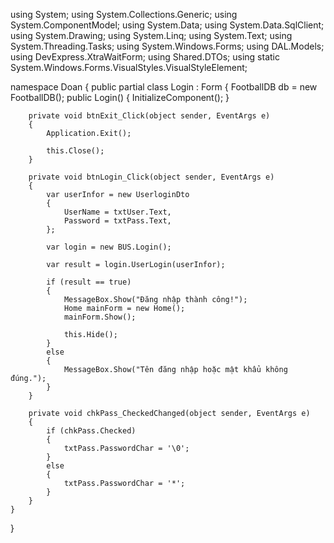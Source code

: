 using System;
using System.Collections.Generic;
using System.ComponentModel;
using System.Data;
using System.Data.SqlClient;
using System.Drawing;
using System.Linq;
using System.Text;
using System.Threading.Tasks;
using System.Windows.Forms;
using DAL.Models;
using DevExpress.XtraWaitForm;
using Shared.DTOs;
using static System.Windows.Forms.VisualStyles.VisualStyleElement;

namespace Doan
{
    public partial class Login : Form
    {
        FootballDB db = new FootballDB();
        public Login()
        {
            InitializeComponent();
        }

        private void btnExit_Click(object sender, EventArgs e)
        {
            Application.Exit();

            this.Close();
        }

        private void btnLogin_Click(object sender, EventArgs e)
        {
            var userInfor = new UserloginDto
            {
                UserName = txtUser.Text,
                Password = txtPass.Text,
            };

            var login = new BUS.Login();

            var result = login.UserLogin(userInfor);

            if (result == true)
            {
                MessageBox.Show("Đăng nhập thành công!");
                Home mainForm = new Home();
                mainForm.Show();

                this.Hide(); 
            }
            else
            {                     
                MessageBox.Show("Tên đăng nhập hoặc mật khẩu không đúng.");
            } 
        }

        private void chkPass_CheckedChanged(object sender, EventArgs e)
        {
            if (chkPass.Checked)
            {
                txtPass.PasswordChar = '\0';  
            }
            else
            {
                txtPass.PasswordChar = '*';  
            }
        }
    }
}
